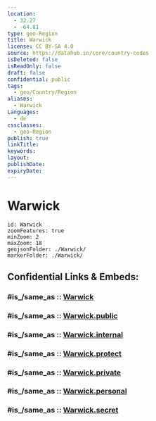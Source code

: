 ```yaml
---
location:
  - 32.27
  - -64.81
type: geo-Region
title: Warwick
license: CC BY-SA 4.0
source: https://datahub.io/core/country-codes
isDeleted: false
isReadOnly: false
draft: false
confidential: public
tags:
  - geo/Country/Region
aliases:
  - Warwick
Languages:
  - de
cssclasses:
  - geo-Region
publish: true
linkTitle:
keywords:
layout:
publishDate:
expiryDate:
---
```


# Warwick

```leaflet
id: Warwick
zoomFeatures: true 
minZoom: 2 
maxZoom: 18
geojsonFolder: ./Warwick/
markerFolder: ./Warwick/
```


## Confidential Links & Embeds: 

### #is_/same_as :: [Warwick](/_Standards/Earth/Continent/America~Caribbean/Bermuda/Counties/Warwick.md) 

### #is_/same_as :: [Warwick.public](/_public/Earth/Continent/America~Caribbean/Bermuda/Counties/Warwick.public.md) 

### #is_/same_as :: [Warwick.internal](/_internal/Earth/Continent/America~Caribbean/Bermuda/Counties/Warwick.internal.md) 

### #is_/same_as :: [Warwick.protect](/_protect/Earth/Continent/America~Caribbean/Bermuda/Counties/Warwick.protect.md) 

### #is_/same_as :: [Warwick.private](/_private/Earth/Continent/America~Caribbean/Bermuda/Counties/Warwick.private.md) 

### #is_/same_as :: [Warwick.personal](/_personal/Earth/Continent/America~Caribbean/Bermuda/Counties/Warwick.personal.md) 

### #is_/same_as :: [Warwick.secret](/_secret/Earth/Continent/America~Caribbean/Bermuda/Counties/Warwick.secret.md)

